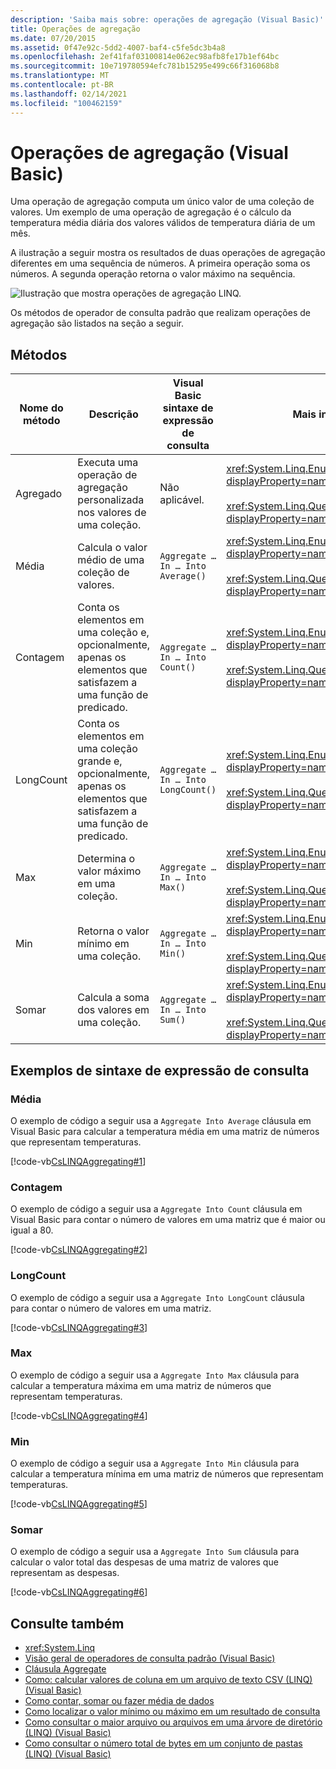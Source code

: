```yaml
---
description: 'Saiba mais sobre: operações de agregação (Visual Basic)'
title: Operações de agregação
ms.date: 07/20/2015
ms.assetid: 0f47e92c-5dd2-4007-baf4-c5fe5dc3b4a8
ms.openlocfilehash: 2ef41faf03100814e062ec98afb8fe17b1ef64bc
ms.sourcegitcommit: 10e719780594efc781b15295e499c66f316068b8
ms.translationtype: MT
ms.contentlocale: pt-BR
ms.lasthandoff: 02/14/2021
ms.locfileid: "100462159"
---
```

# <a name="aggregation-operations-visual-basic"></a>Operações de agregação (Visual Basic)

Uma operação de agregação computa um único valor de uma coleção de valores. Um exemplo de uma operação de agregação é o cálculo da temperatura média diária dos valores válidos de temperatura diária de um mês.  
  
 A ilustração a seguir mostra os resultados de duas operações de agregação diferentes em uma sequência de números. A primeira operação soma os números. A segunda operação retorna o valor máximo na sequência.  
  
 ![Ilustração que mostra operações de agregação LINQ.](./media/aggregation-operations/linq-aggregation-operations.png)  
  
 Os métodos de operador de consulta padrão que realizam operações de agregação são listados na seção a seguir.  
  
## <a name="methods"></a>Métodos  
  
|Nome do método|Descrição|Visual Basic sintaxe de expressão de consulta|Mais informações|  
|-----------------|-----------------|------------------------------------------|----------------------|  
|Agregado|Executa uma operação de agregação personalizada nos valores de uma coleção.|Não aplicável.|<xref:System.Linq.Enumerable.Aggregate%2A?displayProperty=nameWithType><br /><br /> <xref:System.Linq.Queryable.Aggregate%2A?displayProperty=nameWithType>|  
|Média|Calcula o valor médio de uma coleção de valores.|`Aggregate … In … Into Average()`|<xref:System.Linq.Enumerable.Average%2A?displayProperty=nameWithType><br /><br /> <xref:System.Linq.Queryable.Average%2A?displayProperty=nameWithType>|  
|Contagem|Conta os elementos em uma coleção e, opcionalmente, apenas os elementos que satisfazem a uma função de predicado.|`Aggregate … In … Into Count()`|<xref:System.Linq.Enumerable.Count%2A?displayProperty=nameWithType><br /><br /> <xref:System.Linq.Queryable.Count%2A?displayProperty=nameWithType>|  
|LongCount|Conta os elementos em uma coleção grande e, opcionalmente, apenas os elementos que satisfazem a uma função de predicado.|`Aggregate … In … Into LongCount()`|<xref:System.Linq.Enumerable.LongCount%2A?displayProperty=nameWithType><br /><br /> <xref:System.Linq.Queryable.LongCount%2A?displayProperty=nameWithType>|  
|Max|Determina o valor máximo em uma coleção.|`Aggregate … In … Into Max()`|<xref:System.Linq.Enumerable.Max%2A?displayProperty=nameWithType><br /><br /> <xref:System.Linq.Queryable.Max%2A?displayProperty=nameWithType>|  
|Min|Retorna o valor mínimo em uma coleção.|`Aggregate … In … Into Min()`|<xref:System.Linq.Enumerable.Min%2A?displayProperty=nameWithType><br /><br /> <xref:System.Linq.Queryable.Min%2A?displayProperty=nameWithType>|  
|Somar|Calcula a soma dos valores em uma coleção.|`Aggregate … In … Into Sum()`|<xref:System.Linq.Enumerable.Sum%2A?displayProperty=nameWithType><br /><br /> <xref:System.Linq.Queryable.Sum%2A?displayProperty=nameWithType>|  
  
## <a name="query-expression-syntax-examples"></a>Exemplos de sintaxe de expressão de consulta  
  
### <a name="average"></a>Média  

 O exemplo de código a seguir usa a `Aggregate Into Average` cláusula em Visual Basic para calcular a temperatura média em uma matriz de números que representam temperaturas.  
  
 [!code-vb[CsLINQAggregating#1](~/samples/snippets/visualbasic/VS_Snippets_VBCSharp/CsLINQAggregating/VB/Aggregating.vb#1)]  
  
### <a name="count"></a>Contagem  

 O exemplo de código a seguir usa a `Aggregate Into Count` cláusula em Visual Basic para contar o número de valores em uma matriz que é maior ou igual a 80.  
  
 [!code-vb[CsLINQAggregating#2](~/samples/snippets/visualbasic/VS_Snippets_VBCSharp/CsLINQAggregating/VB/Aggregating.vb#2)]  
  
### <a name="longcount"></a>LongCount  

 O exemplo de código a seguir usa a `Aggregate Into LongCount` cláusula para contar o número de valores em uma matriz.  
  
 [!code-vb[CsLINQAggregating#3](~/samples/snippets/visualbasic/VS_Snippets_VBCSharp/CsLINQAggregating/VB/Aggregating.vb#3)]  
  
### <a name="max"></a>Max  

 O exemplo de código a seguir usa a `Aggregate Into Max` cláusula para calcular a temperatura máxima em uma matriz de números que representam temperaturas.  
  
 [!code-vb[CsLINQAggregating#4](~/samples/snippets/visualbasic/VS_Snippets_VBCSharp/CsLINQAggregating/VB/Aggregating.vb#4)]  
  
### <a name="min"></a>Min  

 O exemplo de código a seguir usa a `Aggregate Into Min` cláusula para calcular a temperatura mínima em uma matriz de números que representam temperaturas.  
  
 [!code-vb[CsLINQAggregating#5](~/samples/snippets/visualbasic/VS_Snippets_VBCSharp/CsLINQAggregating/VB/Aggregating.vb#5)]  
  
### <a name="sum"></a>Somar  

 O exemplo de código a seguir usa a `Aggregate Into Sum` cláusula para calcular o valor total das despesas de uma matriz de valores que representam as despesas.  
  
 [!code-vb[CsLINQAggregating#6](~/samples/snippets/visualbasic/VS_Snippets_VBCSharp/CsLINQAggregating/VB/Aggregating.vb#6)]  
  
## <a name="see-also"></a>Consulte também

- <xref:System.Linq>
- [Visão geral de operadores de consulta padrão (Visual Basic)](standard-query-operators-overview.md)
- [Cláusula Aggregate](../../../language-reference/queries/aggregate-clause.md)
- [Como: calcular valores de coluna em um arquivo de texto CSV (LINQ) (Visual Basic)](how-to-compute-column-values-in-a-csv-text-file-linq.md)
- [Como contar, somar ou fazer média de dados](../../language-features/linq/how-to-count-sum-or-average-data-by-using-linq.md)
- [Como localizar o valor mínimo ou máximo em um resultado de consulta](../../language-features/linq/how-to-find-the-minimum-or-maximum-value-in-a-query-result.md)
- [Como consultar o maior arquivo ou arquivos em uma árvore de diretório (LINQ) (Visual Basic)](how-to-query-for-the-largest-file-or-files-in-a-directory-tree.md)
- [Como consultar o número total de bytes em um conjunto de pastas (LINQ) (Visual Basic)](how-to-query-for-the-total-number-of-bytes-in-a-set-of-folders.md)
